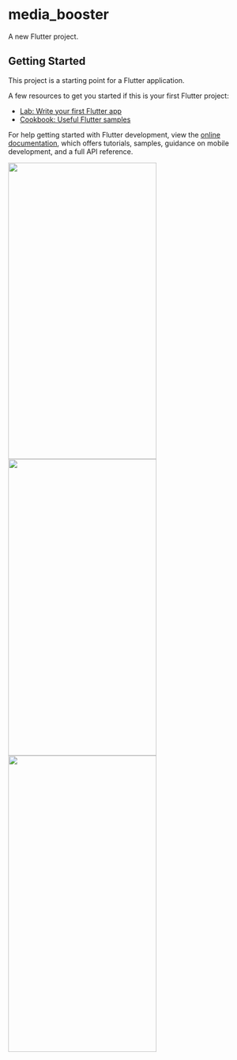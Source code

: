 # media_booster

A new Flutter project.

## Getting Started

This project is a starting point for a Flutter application.

A few resources to get you started if this is your first Flutter project:

- [Lab: Write your first Flutter app](https://docs.flutter.dev/get-started/codelab)
- [Cookbook: Useful Flutter samples](https://docs.flutter.dev/cookbook)

For help getting started with Flutter development, view the
[online documentation](https://docs.flutter.dev/), which offers tutorials,
samples, guidance on mobile development, and a full API reference.



<img src="https://github.com/userkrunal/media_booster/assets/120082312/ea92551e-1413-4a6b-a778-e0a49ec3fa8a"  width="300" height="600">

<img src="https://github.com/userkrunal/media_booster/assets/120082312/34d16dc1-1421-40ea-b585-ff09ed2fd1b0"  width="300" height="600">

<img src="https://github.com/userkrunal/media_booster/assets/120082312/0460c465-9742-4aee-8631-0854d2358014"  width="300" height="600">
